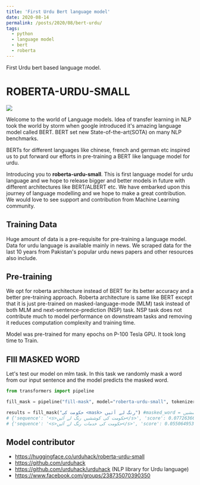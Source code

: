 ```yaml
---
title: 'First Urdu Bert language model'
date: 2020-08-14
permalink: /posts/2020/08/bert-urdu/
tags:
  - python
  - language model
  - bert
  - roberta
---
```


First Urdu bert based language model.

# ROBERTA-URDU-SMALL

<img src="https://github.com/akkefa/blog/releases/download/img/MLM-TLM.png" />

Welcome to the world of Language models. Idea of transfer learning in NLP took the world by storm when google introduced
it's amazing language model called BERT. BERT set new State-of-the-art(SOTA) on many NLP benchmarks.


BERTs for different languages like chinese, french and german etc inspired us to put forward our efforts in pre-training
a BERT like language model for urdu.

Introducing you to **roberta-urdu-small**. This is first language model for urdu language and we hope to release bigger and 
better models in future with different architectures like BERT/ALBERT etc. We have embarked upon this journey of language
modelling and we hope to make a great contribution. We would love to see support and contribution from Machine Learning
community. 

## Training Data
Huge amount of data is a pre-requisite for pre-training a language model. Data for urdu language is available mainly in
news. We scraped data for the last 10 years from Pakistan's popular urdu news papers and other resources also include.


## Pre-training
We opt for roberta architecture instead of BERT for its better accuracy and a better pre-training approach. Roberta architecture
is same like BERT except that it is just pre-trained on masked-language-mode (MLM) task instead of both MLM and
next-sentence-prediction (NSP) task. NSP task does not contribute much to model performance on downstream tasks and removing
it reduces computation complexity and training time.

Model was pre-trained for many epochs on P-100 Tesla GPU. It took long time to Train.


## FIll MASKED WORD

Let's test our model on mlm task. In this task we randomly mask a word from our input sentence and the model predicts the
masked word.

```python
from transformers import pipeline

fill_mask = pipeline("fill-mask", model="roberta-urdu-small", tokenizer="roberta-urdu-small")

results = fill_mask("حکومت کی <mask> رنگ لے آئیں") #masked_word = کوششیں
# {'sequence': '<s>حکومت کی کوششیں رنگ لے آئیں</s>', 'score': 0.07726366072893143, 'token': 4356}
# {'sequence': '<s>حکومت کی خدمات رنگ لے آئیں</s>', 'score': 0.05506495386362076, 'token': 2284}

```

## Model contributor

- https://huggingface.co/urduhack/roberta-urdu-small
- https://github.com/urduhack
- https://github.com/urduhack/urduhack (NLP library for Urdu language)
- https://www.facebook.com/groups/238735070390350
